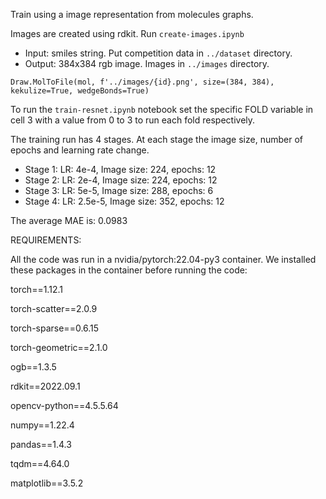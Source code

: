 Train using a image representation from molecules graphs.

Images are created using rdkit. Run `create-images.ipynb`

- Input: smiles string. Put competition data in `../dataset` directory.
- Output: 384x384 rgb image. Images in `../images` directory.

```mol = Chem.MolFromSmiles(smiles)
Draw.MolToFile(mol, f'../images/{id}.png', size=(384, 384), kekulize=True, wedgeBonds=True)
```

To run the `train-resnet.ipynb` notebook set the specific FOLD variable in cell 3 with a value from 0 to 3 to run each fold respectively.

The training run has 4 stages. At each stage the image size, number of epochs and learning rate change.
- Stage 1: LR: 4e-4, Image size: 224, epochs: 12
- Stage 2: LR: 2e-4, Image size: 224, epochs: 12
- Stage 3: LR: 5e-5, Image size: 288, epochs: 6
- Stage 4: LR: 2.5e-5, Image size: 352, epochs: 12

The average MAE is: 0.0983



REQUIREMENTS:

All the code was run in a nvidia/pytorch:22.04-py3 container. We installed these packages in the container before running the code:

torch==1.12.1

torch-scatter==2.0.9

torch-sparse==0.6.15

torch-geometric==2.1.0

ogb==1.3.5

rdkit==2022.09.1

opencv-python==4.5.5.64

numpy==1.22.4

pandas==1.4.3

tqdm==4.64.0

matplotlib==3.5.2

